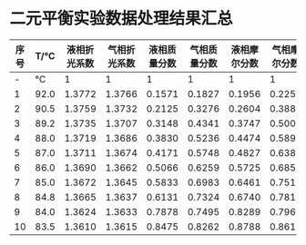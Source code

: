 # 二元平衡实验数据处理结果汇总

| 序号 | T/℃ | 液相折光系数 | 气相折光系数 | 液相质量分数 | 气相质量分数 | 液相摩尔分数 | 气相摩尔分数 | γ1 | γ2 |
|-----|-----|------------|------------|------------|------------|------------|------------|-----|-----|
| -   | ℃   | 1          | 1          | 1          | 1          | 1          | 1          | 1   | 1   |
| 1   | 92.0| 1.3772     | 1.3766     | 0.1571     | 0.1827     | 0.1956     | 0.2258     | 0.6890 | 1.1845 |
| 2   | 90.5| 1.3759     | 1.3732     | 0.2125     | 0.3276     | 0.2604     | 0.3886     | 0.9408 | 1.0802 |
| 3   | 89.2| 1.3735     | 1.3707     | 0.3148     | 0.4341     | 0.3747     | 0.5002     | 0.8826 | 1.1007 |
| 4   | 88.0| 1.3719     | 1.3686     | 0.3830     | 0.5236     | 0.4474     | 0.5891     | 0.9101 | 1.0751 |
| 5   | 87.0| 1.3711     | 1.3674     | 0.4171     | 0.5748     | 0.4827     | 0.6381     | 0.9482 | 1.0540 |
| 6   | 86.0| 1.3690     | 1.3662     | 0.5066     | 0.6259     | 0.5725     | 0.6858     | 0.8921 | 1.1539 |
| 7   | 85.0| 1.3672     | 1.3645     | 0.5833     | 0.6983     | 0.6461     | 0.7512     | 0.8992 | 1.1503 |
| 8   | 84.8| 1.3665     | 1.3637     | 0.6131     | 0.7324     | 0.6740     | 0.7812     | 0.9032 | 1.1073 |
| 9   | 84.0| 1.3624     | 1.3633     | 0.7878     | 0.7495     | 0.8289     | 0.7960     | 0.7714 | 2.0337 |
| 10  | 83.5| 1.3610     | 1.3615     | 0.8475     | 0.8262     | 0.8788     | 0.8611     | 0.8023 | 1.9961 |